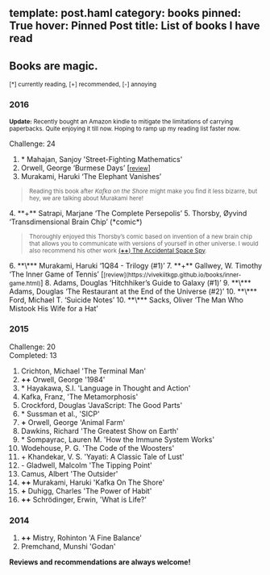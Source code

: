 template: post.haml
category: books
pinned: True
hover: Pinned Post
title: List of books I have read
---
Books are magic.
---

<small>[*] currently reading, [+] recommended, [-] annoying</small>

### 2016

<small>

<b>Update:</b> Recently bought an Amazon kindle to mitigate the limitations of
carrying paperbacks. Quite enjoying it till now. Hoping to ramp up my reading
list faster now.
<br>
</small>

Challenge: 24

1. \* Mahajan, Sanjoy 'Street-Fighting Mathematics'
2. Orwell, George ‘Burmese Days’ [<small>[review](https://vivekiitkgp.github.io/books/burmese-days.html)</small>]
3. Murakami, Haruki ‘The Elephant Vanishes’ <br>
  <blockquote>
  <small> Reading this book after <i> Kafka on the Shore </i> might make you
  find it less bizarre, but hey, we are talking about Murakami here!</small>
  </blockquote>
4. **+** Satrapi, Marjane ‘The Complete Persepolis’
5. Thorsby, Øyvind ‘Transdimensional Brain Chip’ (*comic*)<br>
  <blockquote>
  <small> Thoroughly enjoyed this Thorsby’s comic based on invention of a new
  brain chip that allows you to communicate with versions of yourself in other
  universe. I would also recommend his other work <a
  href="http://spacespy.thecomicseries.com/Mycomics/"> (<b>++</b>) The Accidental Space
  Spy</a>.</small>
  </blockquote>
6. **\*** Murakami, Haruki ‘1Q84 - Trilogy (#1)’
7. **+** Gallwey, W. Timothy ‘The Inner Game of Tennis’ [<small>[review](https://vivekiitkgp.github.io/books/inner-game.html)</small>]
8. Adams, Douglas ‘Hitchhiker’s Guide to Galaxy (#1)’
9. **\*** Adams, Douglas ‘The Restaurant at the End of the Universe (#2)’
10. **\*** Ford, Michael T. ‘Suicide Notes’
10. **\*** Sacks, Oliver ‘The Man Who Mistook His Wife for a Hat’

### 2015

Challenge: 20 <br>
Completed: 13

1. Crichton, Michael 'The Terminal Man'
2. **++** Orwell, George '1984'
3. \* Hayakawa, S.I. 'Language in Thought and Action'
4. Kafka, Franz, 'The Metamorphosis'
5. Crockford, Douglas 'JavaScript: The Good Parts'
6. \* Sussman et al., 'SICP'
7. **+** Orwell, George 'Animal Farm'
8. Dawkins, Richard 'The Greatest Show on Earth'
9. \* Sompayrac, Lauren M. 'How the Immune System Works'
10. Wodehouse, P. G. 'The Code of the Woosters'
11. \+ Khandekar, V. S. 'Yayati: A Classic Tale of Lust'
12. \- Gladwell, Malcolm 'The Tipping Point'
13. Camus, Albert 'The Outsider'
14. **++** Murakami, Haruki 'Kafka On The Shore'
15. **+** Duhigg, Charles 'The Power of Habit'
16. **++** Schrödinger, Erwin, 'What is Life?'

### 2014

1. **++** Mistry, Rohinton 'A Fine Balance'
2. Premchand, Munshi 'Godan'

**Reviews and recommendations are always welcome!**

